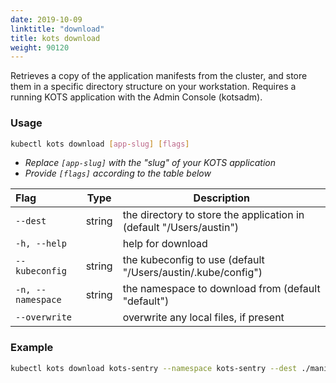 ```yaml
---
date: 2019-10-09
linktitle: "download"
title: kots download
weight: 90120
---
```


Retrieves a copy of the application manifests from the cluster, and store them in a specific directory structure on your workstation. Requires a running KOTS application with the Admin Console (kotsadm).

### Usage
```bash
kubectl kots download [app-slug] [flags]
```
* _Replace `[app-slug]` with the "slug" of your KOTS application_ 
* _Provide `[flags]` according to the table below_ 

| Flag                 | Type | Description |
|:----------------------|------|-------------|
| `--dest` | string |        the directory to store the application in (default "/Users/austin") |
| `-h, --help`   |  |           help for download |
| `--kubeconfig` | string |  the kubeconfig to use (default "/Users/austin/.kube/config") |
| `-n, --namespace` | string |    the namespace to download from (default "default") |
| `--overwrite` |   |       overwrite any local files, if present |

### Example
```bash
kubectl kots download kots-sentry --namespace kots-sentry --dest ./manifests --overwrite
```